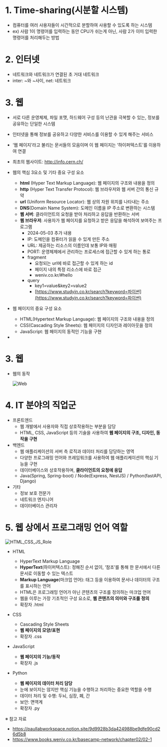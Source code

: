 # 1. Time-sharing(시분할 시스템)
- 컴퓨터를 여러 사용자들이 시간적으로 분할하여 사용할 수 있도록 하는 시스템
- ex) 사람 1이 명령어를 입력하는 동안 CPU가 쉬는게 아닌, 사람 2가 이미 입력한 명령어를 처리해두는 방법  

# 2. 인터넷
- 네트워크와 네트워크가 연결된 초 거대 네트워크
- inter: ~와 ~사이, net: 네트워크  

# 3. 웹
- 서로 다른 운영체제, 파일 포맷, 하드웨어 구성 등의 난관을 극복할 수 있는, 정보를 공유하는 단일한 시스템
- 인터넷을 통해 정보를 공유하고 다양한 서비스를 이용할 수 있게 해주는 서비스
- ‘웹 페이지’라고 불리는 문서들의 모음이며 이 웹 페이지는 ‘하이퍼텍스트’를 이용하여 연결 
- 최초의 웹사이트: http://info.cern.ch/
- 웹의 핵심 3요소 및 기타 중요 구성 요소
  - **html** (Hyper Text Markup Language): 웹 페이지의 구조와 내용을 정의
  - **http** (Hyper Text Transfer Protocol): 웹 브라우저와 웹 서버 간의 통신 규약
  - **url** (Uniform Resource Locator): 웹 상의 자원 위치를 나타내는 주소
  - **DNS**(Domain Name System): 도메인 이름을 IP 주소로 변환하는 시스템
  - **웹 서버**: 클라이언트의 요청을 받아 처리하고 응답을 반환하는 서버
  - **웹 브라우저**: 사용자가 웹 페이지를 요청하고 받은 응답을 해석하여 보여주는 프로그램  
    - 2024-05-03 추가 내용
    - IP: 도메인을 컴퓨터가 읽을 수 있게 만든 주소
    - URL: 제공하는 리소스의 이름인데 보통 IP와 매핑
    - PORT: 운영체제에서 관리하는 프로세스에 접근할 수 있게 하는 통로
    - fragment
      - 요청되는 url에 바로 접근할 수 있게 하는 id
      - 페이지 내의 특정 리소스에 바로 접근
      - weniv.co.kr/#hello
    - query
      - key1=value&key2=value2
      - [https://www.studyin.co.kr/search?keyword=파이썬](https://www.studyin.co.kr/search?keyword=파이썬)
- 웹 페이지의 중요 구성 요소
  - HTML(Hypertext Markup Language): 웹 페이지의 구조와 내용을 정의
  - CSS(Cascading Style Sheets): 웹 페이지의 디자인과 레이아웃을 정의
  - JavaScript: 웹 페이지의 동적인 기능을 구현

- 

# 3. 웹

- 웹의 동작

    ![Web](https://github.com/little6523/HJ_Blog/assets/67815747/ec4a78c3-586c-4f79-82c0-d4050a996343)
    
# 4. IT 분야의 직업군
- 프론트엔드
  - 웹 개발에서 사용자와 직접 상호작용하는 부분을 담당
  - HTML, CSS, JavaScript 등의 기술을 사용하여 **웹 페이지의 구조, 디자인, 동작을 구현**  
- 백엔드
  - 웹 애플리케이션의 서버 측 로직과 데이터 처리를 담당하는 영역
  - 다양한 프로그래밍 언어와 프레임워크를 사용하여 웹 애플리케이션의 핵심 기능을 구현
  - 데이터베이스와 상호작용하며, **클라이언트의 요청에 응답**
  - Java(Spring, Spring-boot) / Node(Express, NestJS) / Python(fastAPI, Django)  
- 기타
  - 정보 보호 전문가
  - 네트워크 엔지니어
  - 데이터베이스 관리자  

# 5. 웹 상에서 프로그래밍 언어 역할
![HTML_CSS_JS_Role](https://github.com/little6523/HJ_Blog/assets/67815747/e8b30ec7-eb2f-4a58-afa5-7f9ddcaee285)  

- HTML
  - HyperText Markup Language
  - **HyperText**(하이퍼텍스트): 정해진 순서 없이, ‘참조’를 통해 한 문서에서 다른 문서로 이동할 수 있는 텍스트
  - **Markup Language**(마크업 언어): 태그 등을 이용하여 문서나 데이터의 구조를 표시하는 언어
  - HTML은 프로그래밍 언어가 아닌 콘텐츠의 구조를 정의하는 마크업 언어
  - 웹을 이루는 가장 기초적인 구성 요소로, **웹 콘텐츠의 의미와 구조를 정의**
  - 확장자 .html  

- CSS
  - Cascading Style Sheets
  - **웹 페이지의 모양/표현**
  - 확장자 .css  

- JavaScript
  - **웹 페이지의 기능/동작**
  - 확장자 .js  

- Python
  - **웹 페이지의 데이터 처리 담당**
  - 눈에 보이지는 않지만 핵심 기능을 수행하고 처리하는 중요한 역할을 수행
  - 데이터 처리 및 수행: 두뇌, 심장, 폐, 간
  - 보안: 면역계
  - 확장자 .py

※ 참고 자료  
- https://paullabworkspace.notion.site/9d9928b3da424988be9dfe90cd26d5b8
- https://www.books.weniv.co.kr/basecamp-network/chapter02/02-1
